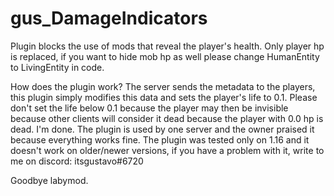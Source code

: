 # gus_DamageIndicators
Plugin blocks the use of mods that reveal the player's health.
Only player hp is replaced, if you want to hide mob hp as well please change HumanEntity to LivingEntity in code.

How does the plugin work?
The server sends the metadata to the players, this plugin simply modifies this data and sets the player's life to 0.1.
Please don't set the life below 0.1 because the player may then be invisible because other clients will consider it dead because the player with 0.0 hp is dead.
I'm done.
The plugin is used by one server and the owner praised it because everything works fine.
The plugin was tested only on 1.16 and it doesn't work on older/newer versions, if you have a problem with it, write to me on discord: itsgustavo#6720

Goodbye labymod.
